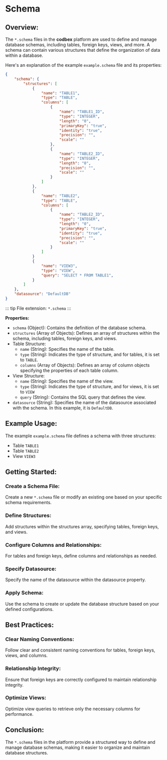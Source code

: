 # Schema

## Overview:

The `*.schema` files in the __codbex__ platform are used to define and manage database schemas, including tables, foreign keys, views, and more. A schema can contain various structures that define the organization of data within a database.

Here's an explanation of the example `example.schema` file and its properties:

```json
{
    "schema": {
        "structures": [
            {
                "name": "TABLE1",
                "type": "TABLE",
                "columns": [
                    {
                        "name": "TABLE1_ID",
                        "type": "INTEGER",
                        "length": "0",
                        "primaryKey": "true",
                        "identity": "true",
                        "precision": "",
                        "scale": ""
                    },
                    {
                        "name": "TABLE2_ID",
                        "type": "INTEGER",
                        "length": "0",
                        "precision": "",
                        "scale": ""
                    }
                ]
            },
            {
                "name": "TABLE2",
                "type": "TABLE",
                "columns": [
                    {
                        "name": "TABLE2_ID",
                        "type": "INTEGER",
                        "length": "0",
                        "primaryKey": "true",
                        "identity": "true",
                        "precision": "",
                        "scale": ""
                    }
                ]
            }
            {
                "name": "VIEW3",
                "type": "VIEW",
                "query": "SELECT * FROM TABLE1",
            }
        ]
    },
    "datasource": "DefaultDB"
}
```

::: tip
File extension: `*.schema`
:::

**Properties:**

* `schema` (Object): Contains the definition of the database schema.
* `structures` (Array of Objects): Defines an array of structures within the schema, including tables, foreign keys, and views.
* Table Structure:
    * `name` (String): Specifies the name of the table.
    * `type` (String): Indicates the type of structure, and for tables, it is set to `TABLE`.
    * `columns` (Array of Objects): Defines an array of column objects specifying the properties of each table column.
* View Structure:
    * `name` (String): Specifies the name of the view.
    * `type` (String): Indicates the type of structure, and for views, it is set to `VIEW`
    * `query` (String): Contains the SQL query that defines the view.
* `datasource` (String): Specifies the name of the datasource associated with the schema. In this example, it is `DefaultDB`.

## Example Usage:

The example `example.schema` file defines a schema with three structures:

* Table `TABLE1`
* Table `TABLE2`
* View `VIEW3`

## Getting Started:

### Create a Schema File:

Create a new `*.schema` file or modify an existing one based on your specific schema requirements.

### Define Structures:

Add structures within the structures array, specifying tables, foreign keys, and views.

### Configure Columns and Relationships:

For tables and foreign keys, define columns and relationships as needed.

### Specify Datasource:

Specify the name of the datasource within the datasource property.

### Apply Schema:

Use the schema to create or update the database structure based on your defined configurations.

## Best Practices:

### Clear Naming Conventions:

Follow clear and consistent naming conventions for tables, foreign keys, views, and columns.

### Relationship Integrity:

Ensure that foreign keys are correctly configured to maintain relationship integrity.

### Optimize Views:

Optimize view queries to retrieve only the necessary columns for performance.

## Conclusion:

The `*.schema` files in the platform provide a structured way to define and manage database schemas, making it easier to organize and maintain database structures.

